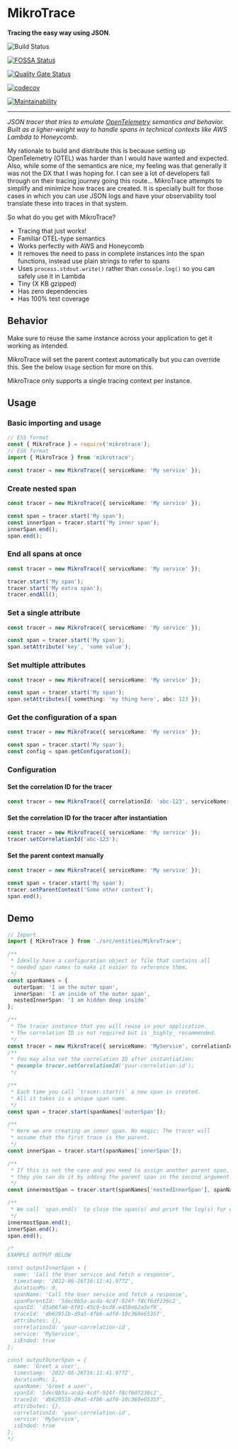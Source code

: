 # MikroTrace

**Tracing the easy way using JSON**.

![Build Status](https://github.com/mikaelvesavuori/mikrotrace/workflows/main/badge.svg)

[![FOSSA Status](https://app.fossa.com/api/projects/git%2Bgithub.com%2Fmikaelvesavuori%2Fmikrotrace.svg?type=shield)](https://app.fossa.com/projects/git%2Bgithub.com%2Fmikaelvesavuori%2Fmikrotrace?ref=badge_shield)

[![Quality Gate Status](https://sonarcloud.io/api/project_badges/measure?project=mikaelvesavuori_mikrotrace&metric=alert_status)](https://sonarcloud.io/dashboard?id=mikaelvesavuori_mikrotrace)

[![codecov](https://codecov.io/gh/mikaelvesavuori/mikrotrace/branch/main/graph/badge.svg?token=S7D3RM9TO7)](https://codecov.io/gh/mikaelvesavuori/mikrotrace)

[![Maintainability](https://api.codeclimate.com/v1/badges/d960f299a99a79f781d3/maintainability)](https://codeclimate.com/github/mikaelvesavuori/mikrotrace/maintainability)

---

_JSON tracer that tries to emulate [OpenTelemetry](https://opentelemetry.io) semantics and behavior. Built as a ligher-weight way to handle spans in technical contexts like AWS Lambda to Honeycomb_.

My rationale to build and distribute this is because setting up OpenTelemetry (OTEL) was harder than I would have wanted and expected. Also, while some of the semantics are nice, my feeling was that generally it was not the DX that I was hoping for. I can see a lot of developers fall through on their tracing journey going this route... MikroTrace attempts to simplify and minimize how traces are created. It is specially built for those cases in which you can use JSON logs and have your observability tool translate these into traces in that system.

So what do you get with MikroTrace?

- Tracing that just works!
- Familiar OTEL-type semantics
- Works perfectly with AWS and Honeycomb
- It removes the need to pass in complete instances into the span functions, instead use plain strings to refer to spans
- Uses `process.stdout.write()` rather than `console.log()` so you can safely use it in Lambda
- Tiny (X KB gzipped)
- Has zero dependencies
- Has 100% test coverage

## Behavior

Make sure to reuse the same instance across your application to get it working as intended.

MikroTrace will set the parent context automatically but you can override this. See the below `Usage` section for more on this.

MikroTrace only supports a single tracing context per instance.

## Usage

### Basic importing and usage

```typescript
// ES5 format
const { MikroTrace } = require('mikrotrace');
// ES6 format
import { MikroTrace } from 'mikrotrace';

const tracer = new MikroTrace({ serviceName: 'My service' });
```

### Create nested span

```typescript
const tracer = new MikroTrace({ serviceName: 'My service' });

const span = tracer.start('My span');
const innerSpan = tracer.start('My inner span');
innerSpan.end();
span.end();
```

### End all spans at once

```typescript
const tracer = new MikroTrace({ serviceName: 'My service' });

tracer.start('My span');
tracer.start('My extra span');
tracer.endAll();
```

### Set a single attribute

```typescript
const tracer = new MikroTrace({ serviceName: 'My service' });

const span = tracer.start('My span');
span.setAttribute('key', 'some value');
```

### Set multiple attributes

```typescript
const tracer = new MikroTrace({ serviceName: 'My service' });

const span = tracer.start('My span');
span.setAttributes({ something: 'my thing here', abc: 123 });
```

### Get the configuration of a span

```typescript
const tracer = new MikroTrace({ serviceName: 'My service' });

const span = tracer.start('My span');
const config = span.getConfiguration();
```

### Configuration

#### Set the correlation ID for the tracer

```typescript
const tracer = new MikroTrace({ correlationId: 'abc-123', serviceName: 'My service' });
```

#### Set the correlation ID for the tracer after instantiation

```typescript
const tracer = new MikroTrace({ serviceName: 'My service' });
tracer.setCorrelationId('abc-123');
```

#### Set the parent context manually

```typescript
const tracer = new MikroTrace({ serviceName: 'My service' });

const span = tracer.start('My span');
tracer.setParentContext('Some other context');
span.end();
```

## Demo

```typescript
// Import
import { MikroTrace } from './src/entities/MikroTrace';

/**
 * Ideally have a configuration object or file that contains all
 * needed span names to make it easier to reference them.
 */
const spanNames = {
  outerSpan: 'I am the outer span',
  innerSpan: 'I am inside of the outer span',
  nestedInnerSpan: 'I am hidden deep inside'
};

/**
 * The tracer instance that you will reuse in your application.
 * The correlation ID is not required but is _highly_ recommended.
 */
const tracer = new MikroTrace({ serviceName: 'MyService', correlationId: 'your-correlation-id' });
/**
 * You may also set the correlation ID after instantiation:
 * @example tracer.setCorrelationId('your-correlation-id');
 */

/**
 * Each time you call `tracer.start()` a new span is created.
 * All it takes is a unique span name.
 */
const span = tracer.start(spanNames['outerSpan']);

/**
 * Here we are creating an inner span. No magic: The tracer will
 * assume that the first trace is the parent.
 */
const innerSpan = tracer.start(spanNames['innerSpan']);

/**
 * If this is not the case and you need to assign another parent span,
 * they you can do it by adding the parent span in the second argument:
 */
const innermostSpan = tracer.start(spanNames['nestedInnerSpan'], spanNames['innerSpan']);

/**
 * We call `span.end()` to close the span(s) and print the log(s) for each trace.
 */
innermostSpan.end();
innerSpan.end();
span.end();

/*
EXAMPLE OUTPUT BELOW

const outputInnerSpan = {
  name: 'Call the User service and fetch a response',
  timestamp: '2022-06-26T16:11:41.977Z',
  durationMs: 0,
  spanName: 'Call the User service and fetch a response',
  spanParentId: '5dec9b5a-acda-4cdf-924f-f8cf6df236c2',
  spanId: 'd3a06fab-8f81-45c9-bcd8-e458e62a3ef9',
  traceId: 'db62951b-d9a5-4fb6-adf0-10c360e6535f',
  attributes: {},
  correlationId: 'your-correlation-id',
  service: 'MyService',
  isEnded: true
};

const outputOuterSpan = {
  name: 'Greet a user',
  timestamp: '2022-06-26T16:11:41.977Z',
  durationMs: 1,
  spanName: 'Greet a user',
  spanId: '5dec9b5a-acda-4cdf-924f-f8cf6df236c2',
  traceId: 'db62951b-d9a5-4fb6-adf0-10c360e6535f',
  attributes: {},
  correlationId: 'your-correlation-id',
  service: 'MyService',
  isEnded: true
};
*/
```
